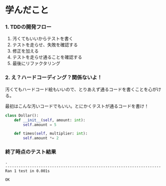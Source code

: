 # 学んだこと

### 1. TDDの開発フロー

1. 汚くてもいいからテストを書く
2. テストを走らせ、失敗を確認する
3. 修正を加える
4. テストを走らせ通ることを確認する
5. 最後にリファクタリング

### 2. え？ハードコーディング？関係ないよ！

汚くてもハードコード絵もいいので、とりあえず通るコードを書くことを心がける。

最初はこんな汚いコードでもいい。とにかくテストが通るコードを書け！

```python
class Dollar():
    def __init__(self, amount: int):
        self.amount = 5

    def times(self, multiplier: int):
        self.amount *= 2

```

### 終了時点のテスト結果

```
.
----------------------------------------------------------------------
Ran 1 test in 0.001s

OK
```